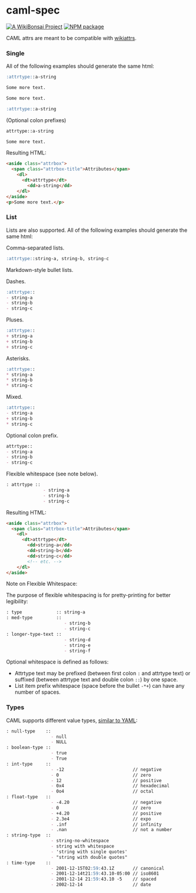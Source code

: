 # caml-spec

[![A WikiBonsai Project](https://img.shields.io/badge/%F0%9F%8E%8B-A%20WikiBonsai%20Project-brightgreen)](https://github.com/wikibonsai/wikibonsai)
[![NPM package](https://img.shields.io/npm/v/caml-spec)](https://npmjs.org/package/caml-spec)

CAML attrs are meant to be compatible with [wikiattrs](https://github.com/wikibonsai/wikirefs/tree/main/spec#wikiattrs).

### Single

All of the following examples should generate the same html:

```markdown
:attrtype::a-string

Some more text.

```

```markdown
Some more text.

:attrtype::a-string

```

(Optional colon prefixes)

```markdown
attrtype::a-string

Some more text.

```

Resulting HTML:

```html
<aside class="attrbox">
  <span class="attrbox-title">Attributes</span>
    <dl>
      <dt>attrtype</dt>
        <dd>a-string</dd>
    </dl>
</aside>
<p>Some more text.</p>
```

### List

Lists are also supported. All of the following examples should generate the same html:

Comma-separated lists.

```markdown
:attrtype::string-a, string-b, string-c
```

Markdown-style bullet lists.

Dashes.

```markdown
:attrtype::
- string-a
- string-b
- string-c
```

Pluses.

```markdown
:attrtype::
+ string-a
+ string-b
+ string-c
```

Asterisks.

```markdown
:attrtype::
* string-a
* string-b
* string-c
```

Mixed.

```markdown
:attrtype::
- string-a
+ string-b
* string-c
```

Optional colon prefix.

```markdown
attrtype::
- string-a
- string-b
- string-c
```

Flexible whitespace (see note below).

```markdown
: attrtype ::
              - string-a
              - string-b
              - string-c
```

Resulting HTML:

```html
<aside class="attrbox">
  <span class="attrbox-title">Attributes</span>
    <dl>
      <dt>attrtype</dt>
        <dd>string-a</dd>
        <dd>string-b</dd>
        <dd>string-c</dd>
        <!-- etc. -->
    </dl>
</aside>
```

Note on Flexible Whitespace:

The purpose of flexible whitespacing is for pretty-printing for better legibility:

```markdown
: type             :: string-a
: med-type         :: 
                      - string-b
                      - string-c
: longer-type-text :: 
                      - string-d
                      - string-e
                      - string-f
```

Optional whitespace is defined as follows:

- Attrtype text may be prefixed (between first colon `:` and attrtype text) or suffixed (between attrtype text and double colon `::`) by one space.
- List item prefix whitespace (space before the bullet `-*+`) can have any number of spaces.

### Types

CAML supports different value types, [similar to YAML](https://yaml.org/spec/1.2.2/#chapter-10-recommended-schemas):

```markdown
: null-type    :: 
                 - null
                 - NULL
: boolean-type :: 
                 - true
                 - True
: int-type     :: 
                 - -12                          // negative
                 - 0                            // zero
                 - 12                           // positive
                 - 0x4                          // hexadecimal
                 - 0o4                          // octal
: float-type   :: 
                 - -4.20                        // negative
                 - 0                            // zero
                 - +4.20                        // positive
                 - 2.3e4                        // expo
                 - .inf                         // infinity
                 - .nan                         // not a number
: string-type  :: 
                 - string-no-whitespace
                 - string with whitespace
                 - 'string with single quotes'
                 - "string with double quotes"
: time-type    :: 
                 - 2001-12-15T02:59:43.1Z       // canonical
                 - 2001-12-14t21:59:43.10-05:00 // iso8601
                 - 2001-12-14 21:59:43.10 -5    // spaced
                 - 2002-12-14                   // date
```
